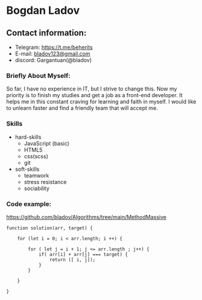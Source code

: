 # Bogdan Ladov

## Contact information:
* Telegram: https://t.me/beherits
* E-mail: bladov123@gmail.com
* discord:  Gargantuan(@bladov)

### Briefly About Myself:
So far, I have no experience in IT, but I strive to change this. Now my priority is to finish my studies and get a job as a front-end developer. It helps me in this constant craving for learning and faith in myself. I would like to unlearn faster and find a friendly team that will accept me.

### Skills 
* hard-skills
    * JavaScript (basic)
    * HTML5
    * css(scss)
    * git 
* soft-skills 
    * teamwork
    * stress resistance
    * sociability 


### Code example:
https://github.com/bladov/Algorithms/tree/main/MethodMassive

```
function solution(arr, target) {

    for (let i = 0; i < arr.length; i ++) {
        
        for ( let j = i + 1; j <= arr.length ; j++) {
            if( arr[i] + arr[j] === target) {
                return ([ i, j]);
            }
        }
        
    }

}
```